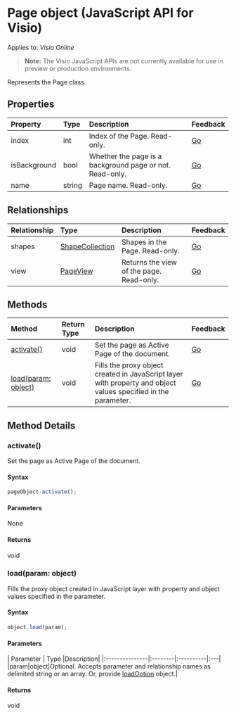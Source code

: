 # Page object (JavaScript API for Visio)

Applies to: _Visio Online_
>**Note:** The Visio JavaScript APIs are not currently available for use in preview or production environments.

Represents the Page class.

## Properties

| Property	   | Type	|Description| Feedback|
|:---------------|:--------|:----------|:---|
|index|int|Index of the Page. Read-only.|[Go](https://github.com/OfficeDev/office-js-docs/issues/new?title=Visio-page-index)|
|isBackground|bool|Whether the page is a background page or not. Read-only.|[Go](https://github.com/OfficeDev/office-js-docs/issues/new?title=Visio-page-isBackground)|
|name|string|Page name. Read-only.|[Go](https://github.com/OfficeDev/office-js-docs/issues/new?title=Visio-page-name)|

## Relationships
| Relationship | Type	|Description| Feedback|
|:---------------|:--------|:----------|:---|
|shapes|[ShapeCollection](shapecollection.md)|Shapes in the Page. Read-only.|[Go](https://github.com/OfficeDev/office-js-docs/issues/new?title=Visio-page-shapes)|
|view|[PageView](pageview.md)|Returns the view of the page. Read-only.|[Go](https://github.com/OfficeDev/office-js-docs/issues/new?title=Visio-page-view)|

## Methods

| Method		   | Return Type	|Description| Feedback|
|:---------------|:--------|:----------|:---|
|[activate()](#activate)|void|Set the page as Active Page of the document.|[Go](https://github.com/OfficeDev/office-js-docs/issues/new?title=Visio-page-activate)|
|[load(param: object)](#loadparam-object)|void|Fills the proxy object created in JavaScript layer with property and object values specified in the parameter.|[Go](https://github.com/OfficeDev/office-js-docs/issues/new?title=Visio-page-load)|

## Method Details


### activate()
Set the page as Active Page of the document.

#### Syntax
```js
pageObject.activate();
```

#### Parameters
None

#### Returns
void

### load(param: object)
Fills the proxy object created in JavaScript layer with property and object values specified in the parameter.

#### Syntax
```js
object.load(param);
```

#### Parameters
| Parameter	   | Type	|Description|
|:---------------|:--------|:----------|:---|
|param|object|Optional. Accepts parameter and relationship names as delimited string or an array. Or, provide [loadOption](loadoption.md) object.|

#### Returns
void
